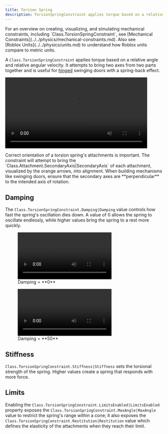```yaml
---
title: Torsion Spring
description: TorsionSpringConstraint applies torque based on a relative angle and relative angular velocity, in an attempt to bring two axes from two parts together.
---
```


<Alert severity="info">
For an overview on creating, visualizing, and simulating mechanical constraints, including `Class.TorsionSpringConstraint`, see [Mechanical Constraints](../../physics/mechanical-constraints.md). Also see [Roblox&nbsp;Units](../../physics/units.md) to understand how Roblox units compare to metric units.
</Alert>

A `Class.TorsionSpringConstraint` applies torque based on a relative angle and relative angular velocity. It attempts to bring two axes from two parts together and is useful for [hinged](../../physics/constraints/hinge.md) swinging doors with a spring-back effect.

<video controls src="../../assets/physics/constraints/TorsionSpring-Demo.mp4" width="90%" alt="Demo video of TorsionSpringConstraint"></video>

<Alert severity="info">
Correct orientation of a torsion spring's attachments is important. The constraint will attempt to bring the `Class.Attachment.SecondaryAxis|SecondaryAxis` of each attachment, visualized by the orange arrows, into alignment. When building mechanisms like swinging doors, ensure that the secondary axes are **perpendicular** to the intended axis of rotation.
</Alert>

## Damping

The `Class.TorsionSpringConstraint.Damping|Damping` value controls how fast the spring's oscillation dies down. A value of 0 allows the spring to oscillate endlessly, while higher values bring the spring to a rest more quickly.

<GridContainer numColumns="2">
  <figure>
    <video controls src="../../assets/physics/constraints/TorsionSpring-Damping-0.mp4" alt="Video showing Damping set to 0"></video>
    <figcaption>Damping = **0**</figcaption>
  </figure>
  <figure>
    <video controls src="../../assets/physics/constraints/TorsionSpring-Damping-50.mp4" alt="Video showing Damping set to 50"></video>
    <figcaption>Damping = **50**</figcaption>
  </figure>
</GridContainer>

## Stiffness

`Class.TorsionSpringConstraint.Stiffness|Stiffness` sets the torsional strength of the spring. Higher values create a spring that responds with more force.

## Limits

Enabling the `Class.TorsionSpringConstraint.LimitsEnabled|LimitsEnabled` property exposes the `Class.TorsionSpringConstraint.MaxAngle|MaxAngle` value to restrict the spring's range within a cone; it also exposes the `Class.TorsionSpringConstraint.Restitution|Restitution` value which defines the elasticity of the attachments when they reach their limit.

